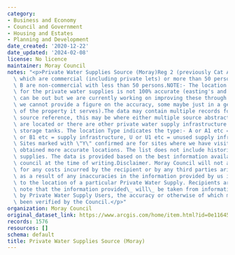 ```yaml
---
category:
- Business and Economy
- Council and Government
- Housing and Estates
- Planning and Development
date_created: '2020-12-22'
date_updated: '2024-02-08'
license: No licence
maintainer: Moray Council
notes: "<p>Private Water Supplies Source (Moray)Reg 2 (previously Cat A) are supplies\
  \ which are commercial (including private lets) or more than 50 persons Category\
  \ B are non-commercial with less than 50 persons.NOTE:- The location data we hold\
  \ for the private water supplies is not 100% accurate (easting's and northing's\
  \ can be out but we are currently working on improving these through GPS, unfortunately\
  \ we cannot provide a figure on the accuracy, some maybe just in a general area\
  \ of the property it serves).The data may contain multiple records for the same\
  \ source reference, this may be where either multiple source abstractions points\
  \ are located or there are other private water supply infrastructure located eg\
  \ storage tanks. The location Type indicates the type:- A or A1 etc = Source, B\
  \ or B1 etc = supply infrastructure, U or U1 etc = unused supply infrastructure.\
  \ Sites marked with \"Y\" confirmed are for sites where we have visited site and\
  \ obtained more accurate locations. The list does not include historic private water\
  \ supplies. The data is provided based on the best information available to the\
  \ council at the time of writing.Disclaimer. Moray Council will not accept any liability\
  \ for any costs incurred by the recipient or by any third parties arising from or\
  \ as a result of any inaccuracies in the information provided by us in relation\
  \ to the location of a particular Private Water Supply. Recipients are asked to\
  \ note that the information provided\_ will\_ be taken from information provided\
  \ by Private Water Supply Users, the accuracy or otherwise of which may not have\
  \ been verified by the Council.</p>"
organization: Moray Council
original_dataset_link: https://www.arcgis.com/home/item.html?id=0e11645746e447f2b8dafabe750f24f2
records: 1576
resources: []
schema: default
title: Private Water Supplies Source (Moray)
---
```

